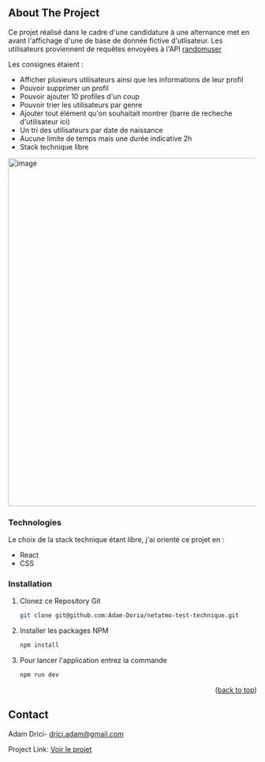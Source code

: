 ## About The Project

Ce projet réalisé dans le cadre d'une candidature à une alternance met en avant l'affichage d'une de base de donnée fictive d'utlisateur.
Les utilisateurs proviennent de requêtes envoyées à l'API <a href="https://randomuser.me./">randomuser</a>

Les consignes étaient :
- Afficher plusieurs utilisateurs ainsi que les informations de leur profil
- Pouvoir supprimer un profil
- Pouvoir ajouter 10 profiles d'un coup
- Pouvoir trier les utilisateurs par genre
- Ajouter tout élément qu'on souhaitait montrer (barre de recheche d'utilisateur ici) 
- Un tri des utilisateurs par date de naissance
- Aucune limite de temps mais une durée indicative 2h
- Stack technique libre


<img width="704" alt="image" src="https://github.com/Adam-Doria/netatmo-test-technique/assets/123974951/4b2d461d-4d6c-4ef1-a887-5454aad6adc7">






### Technologies
Le choix de la stack technique étant libre, j'ai orienté ce projet en :
- React
- CSS
  
<!-- GETTING STARTED -->


### Installation


1. Clonez ce Repository Git
   ```sh
   git clone git@github.com:Adam-Doria/netatmo-test-technique.git
   ```
2. Installer les packages NPM
   ```sh
   npm install
   ```
3. Pour lancer l'application entrez la commande 
   ```js
   npm run dev
   ```

<p align="right">(<a href="#readme-top">back to top</a>)</p>



## Contact

Adam Drici- drici.adam@gmail.com

Project Link: <a href="https://main--luxury-douhua-153b0e.netlify.app"/> Voir le projet</a>


